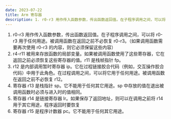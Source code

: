 ```yaml
---
date: 2023-07-22
title: Arm 寄存器
description: 1. r0-r3 用作传入函数参数，传出函数返回值。在子程序调用之间，可以将 r0-r3 用于任何用途。被调用函数在返回之前不必恢复 r0-r3。（如果调用函数需要再次使用 r0-r3 的内容，则它必须保留这些内容）2. r4-r11 被用来存放函数的局部变量。如果被调用函数使用了这些寄存器，它在返回之前必须恢复这些寄存器的值。r11 是栈帧指针 fp。3. r12 是内部调用暂时寄存器 ip。它在过程链接胶合代码（例如，交互操作胶合代码）中用于此角色。在过程调用之间，可以将它用于任何用途。被调用函数在返回之前不必恢复 r12。4. 寄存器 r13 是栈指针 sp。它不能用于任何其它用途。sp 中存放的值在退出被调用函数时必须与进入时的值相同。5. 寄存器 r14 是链接寄存器 lr。如果保存了返回地址，则可以在调用之前将 r14 用于其它用途，程序返回时要恢复6. 寄存器 r15 是程序计数器 pc。它不能用于任何其它用途。
---
```


1. r0-r3 用作传入函数参数，传出函数返回值。在子程序调用之间，可以将 r0-r3 用于任何用途。被调用函数在返回之前不必恢复 r0-r3。（如果调用函数需要再次使用 r0-r3 的内容，则它必须保留这些内容）
2. r4-r11 被用来存放函数的局部变量。如果被调用函数使用了这些寄存器，它在返回之前必须恢复这些寄存器的值。r11 是栈帧指针 fp。
3. r12 是内部调用暂时寄存器 ip。它在过程链接胶合代码（例如，交互操作胶合代码）中用于此角色。在过程调用之间，可以将它用于任何用途。被调用函数在返回之前不必恢复 r12。
4. 寄存器 r13 是栈指针 sp。它不能用于任何其它用途。sp 中存放的值在退出被调用函数时必须与进入时的值相同。
5. 寄存器 r14 是链接寄存器 lr。如果保存了返回地址，则可以在调用之前将 r14 用于其它用途，程序返回时要恢复
6. 寄存器 r15 是程序计数器 pc。它不能用于任何其它用途。
